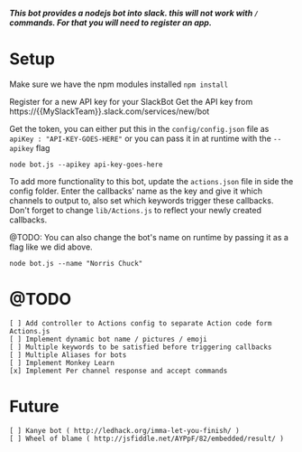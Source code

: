 ***This bot provides a nodejs bot into slack. this will not work with `/` commands. For that you will need to register an app.***

Setup
==
Make sure we have the npm modules installed
`npm install`

Register for a new API key for your SlackBot
Get the API key from https://{{MySlackTeam}}.slack.com/services/new/bot

Get the token, you can either put this in the `config/config.json` file as `apiKey : "API-KEY-GOES-HERE"` or you can
pass it in at runtime with the `--apikey` flag

```
node bot.js --apikey api-key-goes-here
```

To add more functionality to this bot, update the `actions.json` file in side the config folder. Enter the callbacks' name
as the key and give it which channels to output to, also set which keywords trigger these callbacks.
Don't forget to change `lib/Actions.js` to reflect your newly created callbacks.

@TODO: You can also change the bot's name on runtime by passing it as a flag like we did above.
```
node bot.js --name "Norris Chuck"
```

@TODO
===

    [ ] Add controller to Actions config to separate Action code form Actions.js
    [ ] Implement dynamic bot name / pictures / emoji
    [ ] Multiple keywords to be satisfied before triggering callbacks
    [ ] Multiple Aliases for bots
    [ ] Implement Monkey Learn
    [x] Implement Per channel response and accept commands

Future
===
    [ ] Kanye bot ( http://ledhack.org/imma-let-you-finish/ )
    [ ] Wheel of blame ( http://jsfiddle.net/AYPpF/82/embedded/result/ )



